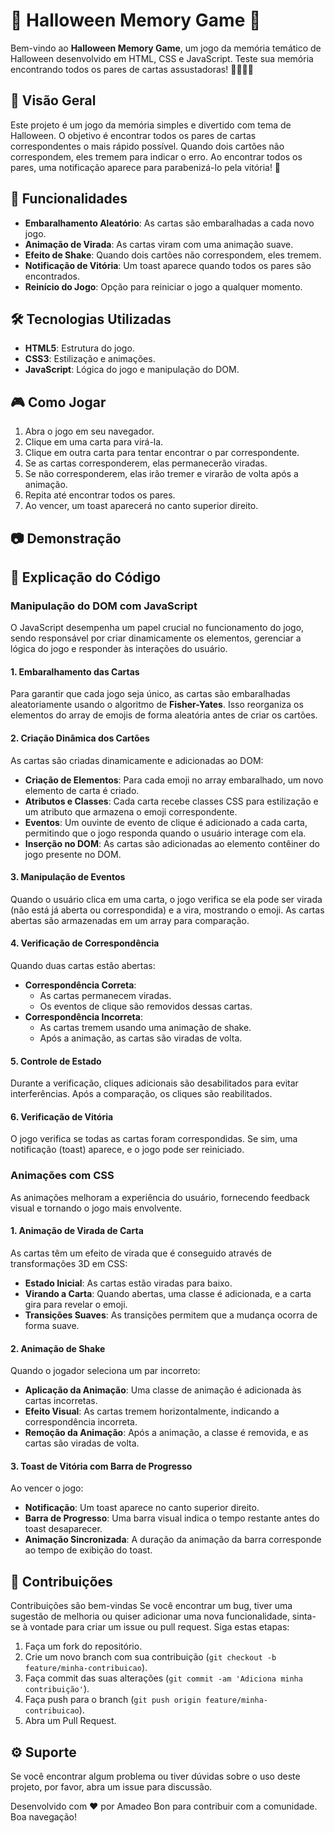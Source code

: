 # 🎃 Halloween Memory Game 🎃

Bem-vindo ao **Halloween Memory Game**, um jogo da memória temático de Halloween desenvolvido em HTML, CSS e JavaScript. Teste sua memória encontrando todos os pares de cartas assustadoras! 👻🧛🧟‍♂️

## 🎯 Visão Geral

Este projeto é um jogo da memória simples e divertido com tema de Halloween. O objetivo é encontrar todos os pares de cartas correspondentes o mais rápido possível. Quando dois cartões não correspondem, eles tremem para indicar o erro. Ao encontrar todos os pares, uma notificação aparece para parabenizá-lo pela vitória! 🥳

## 🚀 Funcionalidades

- **Embaralhamento Aleatório**: As cartas são embaralhadas a cada novo jogo.
- **Animação de Virada**: As cartas viram com uma animação suave.
- **Efeito de Shake**: Quando dois cartões não correspondem, eles tremem.
- **Notificação de Vitória**: Um toast aparece quando todos os pares são encontrados.
- **Reinício do Jogo**: Opção para reiniciar o jogo a qualquer momento.

## 🛠️ Tecnologias Utilizadas

- **HTML5**: Estrutura do jogo.
- **CSS3**: Estilização e animações.
- **JavaScript**: Lógica do jogo e manipulação do DOM.

## 🎮 Como Jogar

1. Abra o jogo em seu navegador.
2. Clique em uma carta para virá-la.
3. Clique em outra carta para tentar encontrar o par correspondente.
4. Se as cartas corresponderem, elas permanecerão viradas.
5. Se não corresponderem, elas irão tremer e virarão de volta após a animação.
6. Repita até encontrar todos os pares.
7. Ao vencer, um toast aparecerá no canto superior direito.

## 📷 Demonstração



## 📝 Explicação do Código

### Manipulação do DOM com JavaScript

O JavaScript desempenha um papel crucial no funcionamento do jogo, sendo responsável por criar dinamicamente os elementos, gerenciar a lógica do jogo e responder às interações do usuário.

#### 1. **Embaralhamento das Cartas**

Para garantir que cada jogo seja único, as cartas são embaralhadas aleatoriamente usando o algoritmo de **Fisher-Yates**. Isso reorganiza os elementos do array de emojis de forma aleatória antes de criar os cartões.

#### 2. **Criação Dinâmica dos Cartões**

As cartas são criadas dinamicamente e adicionadas ao DOM:

- **Criação de Elementos**: Para cada emoji no array embaralhado, um novo elemento de carta é criado.
- **Atributos e Classes**: Cada carta recebe classes CSS para estilização e um atributo que armazena o emoji correspondente.
- **Eventos**: Um ouvinte de evento de clique é adicionado a cada carta, permitindo que o jogo responda quando o usuário interage com ela.
- **Inserção no DOM**: As cartas são adicionadas ao elemento contêiner do jogo presente no DOM.

#### 3. **Manipulação de Eventos**

Quando o usuário clica em uma carta, o jogo verifica se ela pode ser virada (não está já aberta ou correspondida) e a vira, mostrando o emoji. As cartas abertas são armazenadas em um array para comparação.

#### 4. **Verificação de Correspondência**

Quando duas cartas estão abertas:

- **Correspondência Correta**:
  - As cartas permanecem viradas.
  - Os eventos de clique são removidos dessas cartas.
- **Correspondência Incorreta**:
  - As cartas tremem usando uma animação de shake.
  - Após a animação, as cartas são viradas de volta.

#### 5. **Controle de Estado**

Durante a verificação, cliques adicionais são desabilitados para evitar interferências. Após a comparação, os cliques são reabilitados.

#### 6. **Verificação de Vitória**

O jogo verifica se todas as cartas foram correspondidas. Se sim, uma notificação (toast) aparece, e o jogo pode ser reiniciado.

### Animações com CSS

As animações melhoram a experiência do usuário, fornecendo feedback visual e tornando o jogo mais envolvente.

#### 1. **Animação de Virada de Carta**

As cartas têm um efeito de virada que é conseguido através de transformações 3D em CSS:

- **Estado Inicial**: As cartas estão viradas para baixo.
- **Virando a Carta**: Quando abertas, uma classe é adicionada, e a carta gira para revelar o emoji.
- **Transições Suaves**: As transições permitem que a mudança ocorra de forma suave.

#### 2. **Animação de Shake**

Quando o jogador seleciona um par incorreto:

- **Aplicação da Animação**: Uma classe de animação é adicionada às cartas incorretas.
- **Efeito Visual**: As cartas tremem horizontalmente, indicando a correspondência incorreta.
- **Remoção da Animação**: Após a animação, a classe é removida, e as cartas são viradas de volta.

#### 3. **Toast de Vitória com Barra de Progresso**

Ao vencer o jogo:

- **Notificação**: Um toast aparece no canto superior direito.
- **Barra de Progresso**: Uma barra visual indica o tempo restante antes do toast desaparecer.
- **Animação Sincronizada**: A duração da animação da barra corresponde ao tempo de exibição do toast.

## 🤝 Contribuições

Contribuições são bem-vindas Se você encontrar um bug, tiver uma sugestão de melhoria ou quiser adicionar uma nova funcionalidade, sinta-se à vontade para criar um issue ou pull request. Siga estas etapas:

1. Faça um fork do repositório.
2. Crie um novo branch com sua contribuição (`git checkout -b feature/minha-contribuicao`).
3. Faça commit das suas alterações (`git commit -am 'Adiciona minha contribuição'`).
4. Faça push para o branch (`git push origin feature/minha-contribuicao`).
5. Abra um Pull Request.

## ⚙ Suporte 

Se você encontrar algum problema ou tiver dúvidas sobre o uso deste projeto, por favor, abra um issue para discussão.

Desenvolvido com ❤️ por Amadeo Bon para contribuir com a comunidade. Boa navegação!

